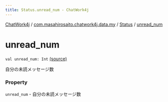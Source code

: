 ```yaml
---
title: Status.unread_num - ChatWork4j
---
```


[ChatWork4j](../../index.md) / [com.masahirosaito.chatwork4j.data.my](../index.md) / [Status](index.md) / [unread_num](.)

# unread_num

`val unread_num: Int` [(source)](https://github.com/MasahiroSaito/ChatWork4j/tree/master/src/main/kotlin/com/masahirosaito/chatwork4j/data/my/Status.kt#L17)

自分の未読メッセージ数

### Property

`unread_num` - 自分の未読メッセージ数